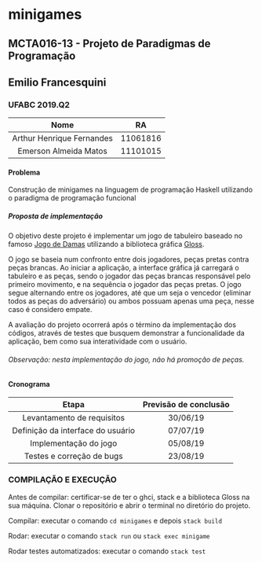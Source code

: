 # minigames

## MCTA016-13 - Projeto de Paradigmas de Programação

## Emilio Francesquini

### UFABC 2019.Q2

|            Nome           |    RA    |
|:-------------------------:|:--------:
| Arthur Henrique Fernandes | 11061816 |
|   Emerson Almeida Matos   | 11101015 |

#### Problema

Construção de minigames na linguagem de programação Haskell utilizando o paradigma de programação funcional

##### Proposta de implementação

O objetivo deste projeto é implementar um jogo de tabuleiro baseado no famoso [Jogo de Damas](https://pt.wikipedia.org/wiki/Damas) utilizando a biblioteca gráfica [Gloss](http://hackage.haskell.org/package/gloss).

O jogo se baseia num confronto entre dois jogadores, peças pretas contra peças brancas. Ao iniciar a aplicação, a interface gráfica já carregará o tabuleiro e as peças, sendo o jogador das peças brancas responsável pelo primeiro movimento, e na sequência o jogador das peças pretas. O jogo segue alternando entre os jogadores, até que um seja o vencedor (eliminar todos as peças do adversário) ou ambos possuam apenas uma peça, nesse caso é considero empate.

A avaliação do projeto ocorrerá após o término da implementação dos códigos, através de testes que busquem demonstrar a funcionalidade da aplicação, bem como sua interatividade com o usuário.

###### Observação: nesta implementação do jogo, não há promoção de peças.

#### Cronograma

|            Etapa           |    Previsão de conclusão    |
|:-------------------------:|:--------:
| Levantamento de requisitos | 30/06/19 |
| Definição da interface do usuário | 07/07/19 |
| Implementação do jogo | 05/08/19 |
|   Testes e correção de bugs   | 23/08/19 |


### COMPILAÇÃO E EXECUÇÃO

Antes de compilar: certificar-se de ter o ghci, stack e a biblioteca Gloss na sua máquina. Clonar o repositório e abrir o terminal no diretório do projeto.

Compilar: executar o comando ```cd minigames``` e depois ```stack build```

Rodar: executar o comando ```stack run``` ou ```stack exec minigame```

Rodar testes automatizados:  executar o comando ```stack test```

